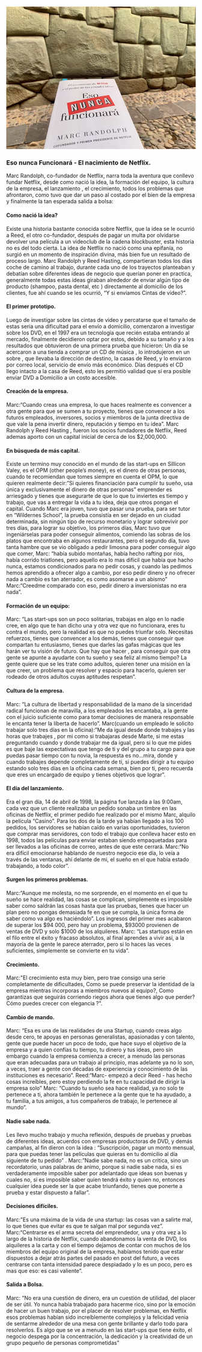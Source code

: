 ![Eso nunca Funcionará - El nacimiento de Netflix](/images/blog/blog_netflix_opt.png)

### Eso nunca Funcionará - El nacimiento de Netflix.

Marc Randolph, co-fundador de Netflix, narra toda la aventura que conllevo fundar Netflix,  desde como nació la idea, la formación del equipo, la cultura de la empresa, el lanzamiento , el crecimiento, todos los problemas que afrontaron, como tuvo que dar un paso al costado por el bien de la empresa y finalmente la tan esperada salida a bolsa:

#### Como nació la idea?
Existe una historia bastante conocida sobre Netflix, que la idea se le ocurrió a Reed, el otro co-fundador, después de pagar un multa por olvidarse devolver  una  película a un videoclub de la cadena blockbuster,  esta historia no es del todo cierta.  La idea de Netflix no nació como una epifanía, no surgió en un momento de inspiración divina, más bien fue un resultado de proceso largo. 
Marc Randolph  y Reed Hasting, compartieran todos los días	coche de camino al trabajo, durante cada uno de los trayectos planteaban y debatían  sobre diferentes ideas de negocio que querían poner en practica, generalmente todas estas ideas giraban alrededor de enviar algún tipo de producto (shampoo, pasta dental, etc )  directamente al domicilio de los clientes, fue ahí  cuando se les ocurrió, “Y si enviamos Cintas de video?”.

#### El primer prototipo.
Luego de investigar sobre las cintas de video y percatarse que el tamaño de estas seria una  dificultad para el envío a domicilio, comenzaron a investigar sobre los DVD, en el 1997 era un tecnología que recién estaba entrando al mercado, finalmente decidieron optar por estos, debido a su tamaño y  a los resultados que obtuvieron  de una primera prueba que hicieron: Un día se acercaron a una tienda a comprar un CD de música ,  lo introdujeron en un sobre , que llevaba la dirección de destino, la casas de Reed, y lo  enviaron por correo local, servicio de envío más económico. Días después el CD llego intacto a la casa de Reed, esto les permitió validad que sí era posible enviar DVD a Domicilio a un costo accesible.

#### Creación de la empresa.
Marc:“Cuando creas una empresa, lo que haces realmente es convencer a otra gente para que se sumen a tu proyecto, tienes que convencer a los futuros empleados, inversores, socios y miembros de la junta directiva de que vale la pena invertir dinero, reputación y tiempo en tu idea”.
Marc Randolph  y Reed Hasting , fueron los socios fundadores de Netflix, Reed ademas aporto con un capital inicial de cerca de los $2,000,000.

#### En búsqueda de más capital.
Existe un termino muy conocido en el mundo de las start-ups en  Sillicon Valey,  es el  OPM (other people’s money), es el dinero de otras personas, cuando te recomiendan que tomes siempre en cuenta el OPM, lo que quieren realmente decir:”Si quieres financiación para cumplir tu sueño, usa única y exclusivamente el dinero de otras personas” emprender es arriesgado y tienes que asegurarte de que lo que tu inviertes es tiempo y trabajo, que vas a entregar la vida a tu idea, deja que otros pongan el capital.
Cuando Marc era joven, tuvo que pasar una  prueba, para ser tutor en “Wildernes School”, la prueba consistía en ser dejado en un ciudad determinada, sin ningún tipo de recurso monetario y lograr sobrevivir por tres días,  para lograr su objetivo, los primeros días, Marc tuvo que ingeniárselas para poder conseguir alimentos, comiendo las  sobras de los platos que encontraba  en algunos restaurantes, pero el segundo día,  tuvo tanta hambre que se vio obligado a pedir limosna para poder conseguir algo que comer,  Marc: “había subido montañas, había hecho rafting por ríos, había corrido triatlones, pero aquello era lo mas difícil que había que hacho nunca, estamos condicionados para no pedir cosas, y cuando las pedimos hemos aprendido a ofrecer algo a cambio, por eso pedir dinero y no ofrecer nada a cambio es tan aterrador, es como asomarse a un abismo”
Marc:“Creedme comparado con eso, pedir dinero a inversionistas no era nada”.

#### Formación de un equipo:
Marc: “Las start-ups son un poco solitarias, trabajas en algo en lo nadie cree, en algo que te han dicho una y otra vez que no funcionara, eres tu contra el mundo, pero la realidad es que no puedes triunfar solo. Necesitas refuerzos, tienes que convencer a los demás, tienes que conseguir que compartan  tu entusiasmo, tienes que darles las gafas mágicas que les harán ver tu visión de futuro.
Que hay que hacer , para conseguir que otra gente se apunte a ayudarte con tu sueño y sea feliz al mismo tiempo? La gente quiere que se les trate como adultos, quieren tener una misión en la que creer, un problema que resolver  y espacio para hacerlo, quieren ser rodeado de otros adultos cuyas aptitudes respetan”.

#### Cultura de la empresa.
Marc: “La cultura de libertad y responsabilidad de la mano de la sinceridad radical funcionan de maravilla, a los empleados les encantaba, a la gente con el juicio suficiente como para tomar decisiones de manera  responsable le encanta tener la liberta de hacerlo”.
Marc(cuando un empleado le solicito trabajar solo tres días en la oficina):”Me da igual desde donde trabajes y las horas que trabajes , por mi como si trabajaras desde Marte, si me estas preguntando cuando y donde trabajar me da igual, pero si lo que me pides es que baje las expectativas que tengo de ti y del grupo a tu cargo para que puedas pasar tiempo con tu novia, la respuesta es no…mira, donde y cuando trabajes depende completamente de ti, si puedes dirigir a tu equipo estando solo tres días en  la oficina cada semana, bien por ti, pero recuerda que eres un encargado de equipo y tienes objetivos que  lograr”.

#### El día del lanzamiento.
Era el gran  día, 14 de abril de 1998, la página fue lanzada a las 9:00am, cada vez que un cliente realizaba un pedido  sonaba  un timbre en las oficinas de Netflix, el primer pedido fue realizado por el mismo Marc, alquilo la película “Casino”.  Para los dos de la tarde ya habían llegado a los 100 pedidos, los servidores se habían  caído en varias oportunidades, tuvieron que comprar mas servidores, con todo el trabajo que conlleva hacer esto en 1998, todos las películas para enviar estaban siendo empaquetadas para ser llevados a las oficinas de correo, antes de que este cerrará.
Marc:“No era difícil emocionarse hablando de nuestro negocio ese día, lo veía a través de las ventanas, ahí delante de mi, el sueño en el que había estado trabajando, a todo color”.

#### Surgen los primeros problemas.
Marc:“Aunque me molesta, no me  sorprende, en el momento en el que  tu sueño se hace realidad, las cosas se complican, simplemente es imposible saber como saldrán las cosas hasta que las pruebas, tienes que hacer un plan pero no pongas demasiada fe en que se cumpla, la única forma de saber como va algo es haciéndolo”.
Los ingresos del primer mes acabaron de superar los $94 000, pero hay un problema, $93000  provienen de ventas de DVD y solo $1000 de los alquileres.
Marc: “Las startups están en el filo entre el éxito y fracaso absolutos, al final aprendes a vivir así, a la mayoría de la gente le parece aterrador, pero si lo haces las veces suficientes, simplemente se convierte en tu vida”.

#### Crecimiento.
Marc:"El crecimiento esta muy bien, pero trae consigo una  serie completamente de dificultades, Como se puede preservar la identidad de la empresa mientras incorporas a miembros nuevos al equipo?, Como garantizas que seguirás corriendo riegos ahora que tienes algo que perder? Cómo puedes crecer con elegancia ?".

#### Cambio de mando.
Marc: “Esa es una de las realidades de una  Startup, cuando creas algo desde cero, te apoyas en personas generalistas, apasionadas y con talento, gente que puede hacer un poco de todo, que hace suyo el objetivo de la empresa y a quien  confías tu tiempo, tu dinero y tus ideas, pero sin embargo cuando la empresa comienza a crecer, a menudo las personas que eran adecuadas para un trabajo al principio, mas adelante ya no lo son, a veces, traer a gente con décadas de experiencia y conocimiento de las instituciones es necesario”.
Reed:“Marc- empezó a decir Reed - has hecho cosas increíbles, pero estoy perdiendo la fe en tu capacidad de dirigir la empresa solo”
Marc: “Cuando tu sueño sea hace realidad, ya no solo te pertenece a ti, ahora también le pertenece a la gente que te ha ayudado, a tu familia, a tus amigos, a tus compañeros de trabajo, le pertenece al mundo”.

#### Nadie sabe nada.
Les llevo mucho trabajo y mucha reflexión, después de pruebas y pruebas de diferentes ideas, acuerdos con empresas productoras de DVD, y demás campañas, al fin  dieron con la idea : “Suscripción, pagar un monto mensual, para que puedas tener las películas que quieras en tu domicilio al día siguiente de tu pedido” .
Marc:”Nadie sabe nada, no es un critica, sino un recordatorio, unas palabras de animo, porque si nadie sabe  nada, si es verdaderamente imposible saber por adelantado que ideas son buenas y cuales no, si es imposible saber quien tendrá éxito y quien no, entonces cualquier idea puede ser la que acabe triunfando, tienes que ponerte a prueba y estar dispuesto a fallar”.

#### Decisiones difíciles.
Marc:”Es una máxima de la vida de una startup: las cosas van a salirte mal, lo que tienes que  evitar es que te salgan mal por segunda vez”.
Marc:“Centrarse es el arma secreta del emprendedor, una y otra vez a lo largo de la historia de Netflix, cuando abandonamos la venta de DVD, los alquileres a la carta y con el tiempo dejamos de contar con muchos de los miembros del equipo original de la empresa, habíamos tenido que estar dispuestos a dejar atrás partes del pasado en post del futuro, a veces centrarse con tanta intensidad parece despiadado y lo es un poco, pero es mas que eso: es casi valiente”.

#### Salida a Bolsa.
Marc: “No era una cuestión de dinero, era un cuestión de utilidad, del placer de ser útil. Yo nunca había trabajado para hacerme rico, sino por la emoción de hacer un buen trabajo, por el placer de resolver problemas, en Netflix esos problemas habían  sido increíblemente complejos y la felicidad venia de sentarme alrededor de una mesa con gente brillante y darlo todo para resolverlos. Es algo que se ve a menudo en las start-ups que  tiene éxito, el negocio despega por la concentración, la dedicación  y la creatividad de un grupo pequeño de personas comprometidas” 